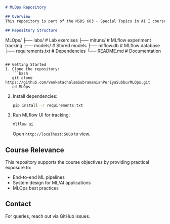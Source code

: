 ```markdown
# MLOps Repository

## Overview
This repository is part of the MSDS 603 - Special Topics in AI I coursework at USF. It provides practical hands-on exercises in Machine Learning Operations (MLOps), covering key topics such as experiment tracking, model deployment, and monitoring.

## Repository Structure
```
MLOps/
├── labs/           # Lab exercises
├── mlruns/        # MLflow experiment tracking
├── models/        # Stored models
├── mlflow.db      # MLflow database
├── requirements.txt  # Dependencies
└── README.md      # Documentation
```

## Getting Started
1. Clone the repository:
   ```bash
   git clone https://github.com/VenkatachalamSubramanianPeriyaSubbu/MLOps.git
   cd MLOps
   ```
2. Install dependencies:
   ```bash
   pip install -r requirements.txt
   ```
3. Run MLflow UI for tracking:
   ```bash
   mlflow ui
   ```
   Open `http://localhost:5000` to view.

## Course Relevance
This repository supports the course objectives by providing practical exposure to:
- End-to-end ML pipelines
- System design for ML/AI applications
- MLOps best practices

## Contact
For queries, reach out via GitHub issues.
```

